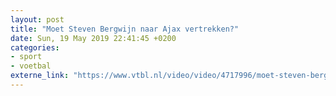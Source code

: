 ```yaml
---
layout: post
title: "Moet Steven Bergwijn naar Ajax vertrekken?"
date: Sun, 19 May 2019 22:41:45 +0200
categories: 
- sport 
- voetbal 
externe_link: "https://www.vtbl.nl/video/video/4717996/moet-steven-bergwijn-naar-ajax-vertrekken"
---
```



